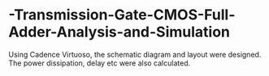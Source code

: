 # -Transmission-Gate-CMOS-Full-Adder-Analysis-and-Simulation
Using Cadence Virtuoso, the schematic diagram and layout were designed. The power dissipation, delay etc were also calculated.
